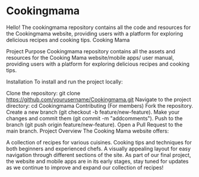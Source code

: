 # Cookingmama
Hello! The cookingmama repository contains all the code and resources for the Cookingmama website, providing users with a platform for exploring delicious recipes and cooking tips.
Cooking Mama

Project Purpose
Cookingmama repository contains all the assets and resources for the Cooking Mama website/mobile apps/ user manual, providing users with a platform for exploring delicious recipes and cooking tips.

Installation
To install and run the project locally:

Clone the repository:
git clone https://github.com/yourusername/Cookingmama.git
Navigate to the project directory:
cd Cookingmama
Contributing (For members)
Fork the repository.
Create a new branch (git checkout -b feature/new-feature).
Make your changes and commit them (git commit -m "addcomments").
Push to the branch (git push origin feature/new-feature).
Open a Pull Request to the main branch.
Project Overview
The Cooking Mama website offers:

A collection of recipes for various cuisines.
Cooking tips and techniques for both beginners and experienced chefs.
A visually appealing layout for easy navigation through different sections of the site.
As part of our final project, the website and mobile apps are in its early stages, stay tuned for updates as we continue to improve and expand our collection of recipes!
